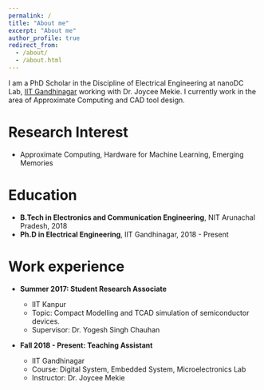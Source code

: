 ```yaml
---
permalink: /
title: "About me"
excerpt: "About me"
author_profile: true
redirect_from: 
  - /about/
  - /about.html
---
```


I am a PhD Scholar in the Discipline of Electrical Engineering at nanoDC Lab, [IIT Gandhinagar](http://beta.iitgn.ac.in/?utm_source=iitgn)  working with Dr. Joycee Mekie. I currently work in the area of Approximate Computing and CAD tool design.


Research Interest
======
* Approximate Computing, Hardware for Machine Learning, Emerging Memories

Education
======
* **B.Tech in Electronics and Communication Engineering**, NIT Arunachal Pradesh, 2018
* **Ph.D in Electrical Engineering**, IIT Gandhinagar, 2018 - Present

Work experience
======
* **Summer 2017: Student Research Associate**
  * IIT Kanpur
  * Topic: Compact Modelling and TCAD simulation of semiconductor devices.
  * Supervisor: Dr. Yogesh Singh Chauhan

* **Fall 2018 - Present: Teaching Assistant**
  * IIT Gandhinagar
  * Course: Digital System, Embedded System, Microelectronics Lab
  * Instructor: Dr. Joycee Mekie
